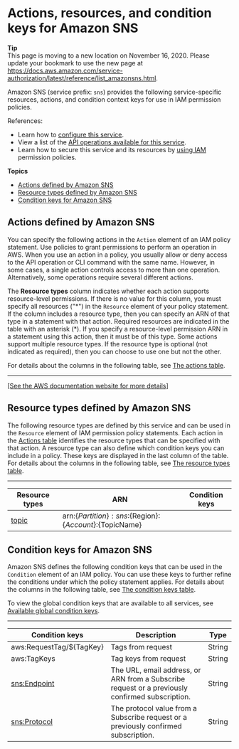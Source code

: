 # Actions, resources, and condition keys for Amazon SNS<a name="list_amazonsns"></a>

**Tip**  
This page is moving to a new location on November 16, 2020\. Please update your bookmark to use the new page at [https://docs\.aws\.amazon\.com/service\-authorization/latest/reference/list\_amazonsns\.html](https://docs.aws.amazon.com/service-authorization/latest/reference/list_amazonsns.html)\. 

Amazon SNS \(service prefix: `sns`\) provides the following service\-specific resources, actions, and condition context keys for use in IAM permission policies\.

References:
+ Learn how to [configure this service](https://docs.aws.amazon.com/sns/latest/dg/)\.
+ View a list of the [API operations available for this service](https://docs.aws.amazon.com/sns/latest/api/)\.
+ Learn how to secure this service and its resources by [using IAM](https://docs.aws.amazon.com/sns/latest/dg/UsingIAMwithSNS.html) permission policies\.

**Topics**
+ [Actions defined by Amazon SNS](#amazonsns-actions-as-permissions)
+ [Resource types defined by Amazon SNS](#amazonsns-resources-for-iam-policies)
+ [Condition keys for Amazon SNS](#amazonsns-policy-keys)

## Actions defined by Amazon SNS<a name="amazonsns-actions-as-permissions"></a>

You can specify the following actions in the `Action` element of an IAM policy statement\. Use policies to grant permissions to perform an operation in AWS\. When you use an action in a policy, you usually allow or deny access to the API operation or CLI command with the same name\. However, in some cases, a single action controls access to more than one operation\. Alternatively, some operations require several different actions\.

The **Resource types** column indicates whether each action supports resource\-level permissions\. If there is no value for this column, you must specify all resources \("\*"\) in the `Resource` element of your policy statement\. If the column includes a resource type, then you can specify an ARN of that type in a statement with that action\. Required resources are indicated in the table with an asterisk \(\*\)\. If you specify a resource\-level permission ARN in a statement using this action, then it must be of this type\. Some actions support multiple resource types\. If the resource type is optional \(not indicated as required\), then you can choose to use one but not the other\.

For details about the columns in the following table, see [The actions table](reference_policies_actions-resources-contextkeys.md#actions_table)\.


****  
[\[See the AWS documentation website for more details\]](http://docs.aws.amazon.com/IAM/latest/UserGuide/list_amazonsns.html)

## Resource types defined by Amazon SNS<a name="amazonsns-resources-for-iam-policies"></a>

The following resource types are defined by this service and can be used in the `Resource` element of IAM permission policy statements\. Each action in the [Actions table](#amazonsns-actions-as-permissions) identifies the resource types that can be specified with that action\. A resource type can also define which condition keys you can include in a policy\. These keys are displayed in the last column of the table\. For details about the columns in the following table, see [The resource types table](reference_policies_actions-resources-contextkeys.md#resources_table)\.


****  

| Resource types | ARN | Condition keys | 
| --- | --- | --- | 
|   [ topic ](https://docs.aws.amazon.com/sns/latest/dg/CreateTopic.html)  |  arn:$\{Partition\}:sns:$\{Region\}:$\{Account\}:$\{TopicName\}  |  | 

## Condition keys for Amazon SNS<a name="amazonsns-policy-keys"></a>

Amazon SNS defines the following condition keys that can be used in the `Condition` element of an IAM policy\. You can use these keys to further refine the conditions under which the policy statement applies\. For details about the columns in the following table, see [The condition keys table](reference_policies_actions-resources-contextkeys.md#context_keys_table)\.

To view the global condition keys that are available to all services, see [Available global condition keys](reference_policies_condition-keys.html#AvailableKeys)\.


****  

| Condition keys | Description | Type | 
| --- | --- | --- | 
|   aws:RequestTag/$\{TagKey\}  | Tags from request | String | 
|   aws:TagKeys  | Tag keys from request | String | 
|   [ sns:Endpoint ](https://docs.aws.amazon.com/sns/latest/dg/UsingIAMwithSNS.html#w2ab1c11c23c19)  | The URL, email address, or ARN from a Subscribe request or a previously confirmed subscription\. | String | 
|   [ sns:Protocol ](https://docs.aws.amazon.com/sns/latest/dg/UsingIAMwithSNS.html#w2ab1c11c23c19)  | The protocol value from a Subscribe request or a previously confirmed subscription\. | String | 